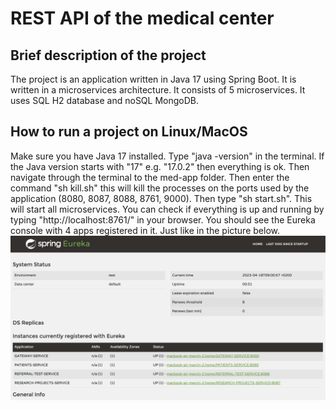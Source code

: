 # REST API of the medical center
## Brief description of the project
The project is an application written in Java 17 using Spring Boot.
It is written in a microservices architecture. It consists of 5 microservices. It uses SQL H2 database and noSQL MongoDB.
## How to run a project on Linux/MacOS
Make sure you have Java 17 installed. Type "java -version" in the terminal. If the Java version starts with "17" e.g. "17.0.2" then everything is ok.
Then navigate through the terminal to the med-app folder. Then enter the command "sh kill.sh" this will kill the processes on the ports used by the application (8080, 8087, 8088, 8761, 9000). Then type "sh start.sh". This will start all microservices.
You can check if everything is up and running by typing "http://localhost:8761/" in your browser. You should see the Eureka console with 4 apps registered in it. Just like in the picture below.
![](./images/eureka.png)
